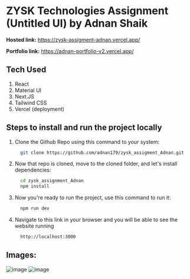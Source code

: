 # ZYSK Technologies Assignment (Untitled UI) by Adnan Shaik

**Hosted link:** https://zysk-assigment-adnan.vercel.app/

**Portfolio link:** https://adnan-portfolio-v2.vercel.app/

## Tech Used
1) React
2) Material UI
3) Next.JS
4) Tailwind CSS
5) Vercel (deployment)

## Steps to install and run the project locally

1) Clone the Github Repo using this command to your system:
   ```bash
     git clone https://github.com/adnan179/zysk_assigment_Adnan.git
2) Now that repo is cloned, move to the cloned folder, and let's install dependencies:
     ```bash
       cd zysk_assignment_Adnan
       npm install
3) Now you're ready to run the project, use this command to run it:
     ```bash
       npm run dev
4) Navigate to this link in your browser and you will be able to see the website running
     ```bash
       http://localhost:3000

## Images:
![image](https://github.com/user-attachments/assets/f4f962c3-140c-40ba-8910-858de01df05c)
![image](https://github.com/user-attachments/assets/c9b45b62-056f-4032-8fe0-48b5fac0de0a)



